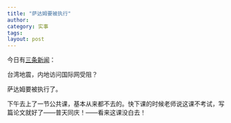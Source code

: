 ```yaml
---
title: "萨达姆要被执行"
author:
category: 实事
tags: 
layout: post
---
```

今日有<a href="http://www.francaisblog.com.cn/node/451">三条新闻</a>：

台湾地震，内地访问国际网受阻？

萨达姆要被执行了。

下午去上了一节公共课，基本从来都不去的。快下课的时候老师说这课不考试，写篇论文就好了——普天同庆！——看来这课没白去！

